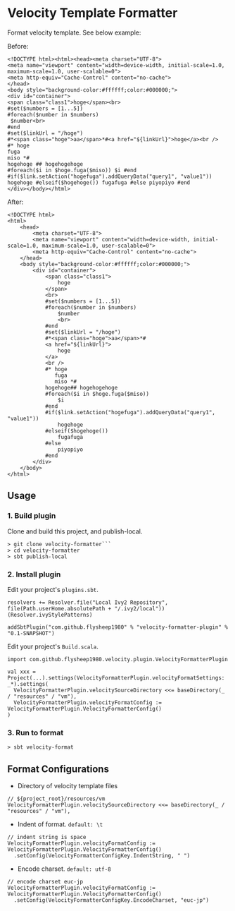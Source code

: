 # Velocity Template Formatter

Format velocity template. See below example:

Before:
```
<!DOCTYPE html><html><head><meta charset="UTF-8">
<meta name="viewport" content="width=device-width, initial-scale=1.0, maximum-scale=1.0, user-scalable=0">
<meta http-equiv="Cache-Control" content="no-cache">
</head>
<body style="background-color:#ffffff;color:#000000;">
<div id="container">
<span class="class1">hoge</span><br>
#set($numbers = [1...5])
#foreach($number in $numbers)
 $number<br>
#end
#set($linkUrl = "/hoge")
#*<span class="hoge">aa</span>*#<a href="${linkUrl}">hoge</a><br />
#* hoge
fuga
miso *#
hogehoge ## hogehogehoge
#foreach($i in $hoge.fuga($miso)) $i #end
#if($link.setAction("hogefuga").addQueryData("query1", "value1")) hogehoge #elseif($hogehoge()) fugafuga #else piyopiyo #end
</div></body></html>
```

After:
```
<!DOCTYPE html>
<html>
	<head>
		<meta charset="UTF-8">
		<meta name="viewport" content="width=device-width, initial-scale=1.0, maximum-scale=1.0, user-scalable=0">
		<meta http-equiv="Cache-Control" content="no-cache">
	</head>
	<body style="background-color:#ffffff;color:#000000;">
		<div id="container">
			<span class="class1">
				hoge
			</span>
			<br>
			#set($numbers = [1...5])
			#foreach($number in $numbers)
				$number
				<br>
			#end
			#set($linkUrl = "/hoge")
			#*<span class="hoge">aa</span>*#
			<a href="${linkUrl}">
				hoge
			</a>
			<br />
			#* hoge
			   fuga
			   miso *#
			hogehoge## hogehogehoge
			#foreach($i in $hoge.fuga($miso))
				$i
			#end
			#if($link.setAction("hogefuga").addQueryData("query1", "value1"))
				hogehoge
			#elseif($hogehoge())
				fugafuga
			#else
				piyopiyo
			#end
		</div>
	</body>
</html>
```

## Usage

### 1. Build plugin

Clone and build this project, and publish-local.

```
> git clone velocity-formatter```
> cd velocity-formatter
> sbt publish-local
```

### 2. Install plugin

Edit your project's ```plugins.sbt```.

```
resolvers += Resolver.file("Local Ivy2 Repository", file(Path.userHome.absolutePath + "/.ivy2/local"))(Resolver.ivyStylePatterns)

addSbtPlugin("com.github.flysheep1980" % "velocity-formatter-plugin" % "0.1-SNAPSHOT")
```

Edit your project's ```Build.scala```.

```
import com.github.flysheep1980.velocity.plugin.VelocityFormatterPlugin

val xxx = Project(...).settings(VelocityFormatterPlugin.velocityFormatSettings: _*).settings(
  VelocityFormatterPlugin.velocitySourceDirectory <<= baseDirectory(_ / "resources" / "vm"),
  VelocityFormatterPlugin.velocityFormatConfig := VelocityFormatterPlugin.VelocityFormatterConfig()
)
```

### 3. Run to format

```
> sbt velocity-format
```

## Format Configurations

* Directory of velocity template files

```
// ${project_root}/resources/vm
VelocityFormatterPlugin.velocitySourceDirectory <<= baseDirectory(_ / "resources" / "vm"),
```

* Indent of format. ```default: \t```

```
// indent string is space
VelocityFormatterPlugin.velocityFormatConfig := VelocityFormatterPlugin.VelocityFormatterConfig()
  .setConfig(VelocityFormatterConfigKey.IndentString, " ")
```

* Encode charset. ```default: utf-8```

```
// encode charset euc-jp
VelocityFormatterPlugin.velocityFormatConfig := VelocityFormatterPlugin.VelocityFormatterConfig()
  .setConfig(VelocityFormatterConfigKey.EncodeCharset, "euc-jp")
```
